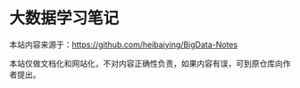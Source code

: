 # 大数据学习笔记

本站内容来源于：https://github.com/heibaiying/BigData-Notes

本站仅做文档化和网站化，不对内容正确性负责，如果内容有误，可到原仓库向作者提出。
